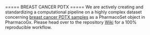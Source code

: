 ===== BREAST CANCER PDTX =====
We are actively creating and standardizing a computational pipeline on a highly complex dataset concerning [breast cancer PDTX samples](https://www.ncbi.nlm.nih.gov/pmc/articles/PMC5037319/) as a PharmacoSet object in PharmacoGx. Please head over to the repository [Wiki](https://github.com/jenliketen/BREAST_CANCER_PDTX/wiki/SNV-AND-INDEL-DISCOVERY) for a 100% reproducible workflow.
